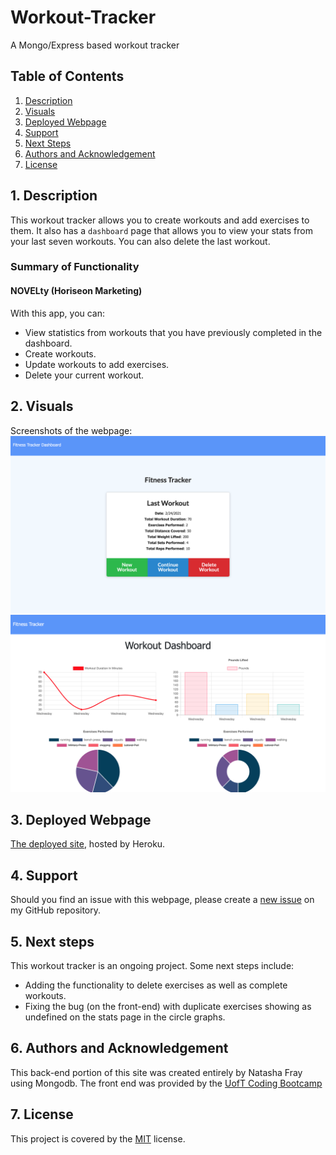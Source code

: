 # Workout-Tracker
A Mongo/Express based workout tracker

## Table of Contents
1. [ Description ](#desc)
2. [ Visuals ](#visuals)
3. [ Deployed Webpage ](#deployed)
4. [ Support ](#support)
5. [ Next Steps ](#next_steps)
6. [ Authors and Acknowledgement ](#acknowledge)
7. [ License ](#license)

<a name="desc"></a>
## 1. Description
This workout tracker allows you to create workouts and add exercises to them. It also has a `dashboard` page that allows you to view your stats from your last seven workouts. You can also delete the last workout.

### Summary of Functionality

#### NOVELty (Horiseon Marketing)
With this app, you can:
* View statistics from workouts that you have previously completed in the dashboard.
* Create workouts.
* Update workouts to add exercises.
* Delete your current workout.

<a name="visuals"></a>
## 2. Visuals
Screenshots of the webpage:
![Screenshot of webpage](images/screenshot1.png)
![Screenshot of webpage](images/screenshot2.png)

<a name="deployed"></a>
## 3. Deployed Webpage
[The deployed site](https://workout-tracker12345.herokuapp.com/stats), hosted by Heroku.

<a name="support"></a>
## 4. Support
Should you find an issue with this webpage, please create a [new issue](https://github.com/Tasha876/Workout-Tracker/issues/new/choose) on my GitHub repository.

<a name="next_steps"></a>
## 5. Next steps
This workout tracker is an ongoing project. Some next steps include:
* Adding the functionality to delete exercises as well as complete workouts.
* Fixing the bug (on the front-end) with duplicate exercises showing as undefined on the stats page in the circle graphs.

<a name="acknowledge"></a>
## 6. Authors and Acknowledgement
This back-end portion of this site was created entirely by Natasha Fray using Mongodb. The front end was provided by the [UofT Coding Bootcamp](https://bootcamp.learn.utoronto.ca/)

<a name="license"></a>
## 7. License
This project is covered by the [MIT](LICENSE) license.



